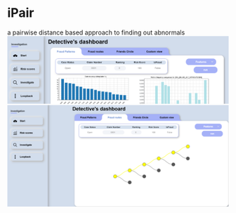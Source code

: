 # iPair
a pairwise distance based approach to finding out abnormals
<img src="dbm.png" alt="Dashboard main image">
<img src="db.png" alt="Dashboard image">
